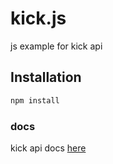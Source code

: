 # kick.js

js example for kick api

## Installation

```bash
npm install 
```

### docs 
kick api docs [here](https://docs.kick.com/)
